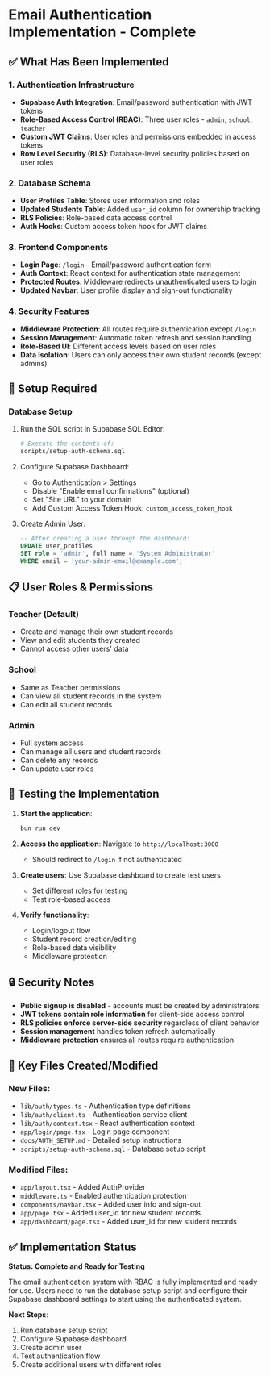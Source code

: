 # Email Authentication Implementation - Complete

## ✅ What Has Been Implemented

### 1. Authentication Infrastructure
- **Supabase Auth Integration**: Email/password authentication with JWT tokens
- **Role-Based Access Control (RBAC)**: Three user roles - `admin`, `school`, `teacher`
- **Custom JWT Claims**: User roles and permissions embedded in access tokens
- **Row Level Security (RLS)**: Database-level security policies based on user roles

### 2. Database Schema
- **User Profiles Table**: Stores user information and roles
- **Updated Students Table**: Added `user_id` column for ownership tracking
- **RLS Policies**: Role-based data access control
- **Auth Hooks**: Custom access token hook for JWT claims

### 3. Frontend Components
- **Login Page**: `/login` - Email/password authentication form
- **Auth Context**: React context for authentication state management
- **Protected Routes**: Middleware redirects unauthenticated users to login
- **Updated Navbar**: User profile display and sign-out functionality

### 4. Security Features
- **Middleware Protection**: All routes require authentication except `/login`
- **Session Management**: Automatic token refresh and session handling
- **Role-Based UI**: Different access levels based on user roles
- **Data Isolation**: Users can only access their own student records (except admins)

## 🔧 Setup Required

### Database Setup
1. Run the SQL script in Supabase SQL Editor:
   ```bash
   # Execute the contents of:
   scripts/setup-auth-schema.sql
   ```

2. Configure Supabase Dashboard:
   - Go to Authentication > Settings
   - Disable "Enable email confirmations" (optional)
   - Set "Site URL" to your domain
   - Add Custom Access Token Hook: `custom_access_token_hook`

3. Create Admin User:
   ```sql
   -- After creating a user through the dashboard:
   UPDATE user_profiles 
   SET role = 'admin', full_name = 'System Administrator'
   WHERE email = 'your-admin-email@example.com';
   ```

## 📋 User Roles & Permissions

### Teacher (Default)
- Create and manage their own student records
- View and edit students they created
- Cannot access other users' data

### School
- Same as Teacher permissions
- Can view all student records in the system
- Can edit all student records

### Admin
- Full system access
- Can manage all users and student records
- Can delete any records
- Can update user roles

## 🧪 Testing the Implementation

1. **Start the application**:
   ```bash
   bun run dev
   ```

2. **Access the application**: Navigate to `http://localhost:3000`
   - Should redirect to `/login` if not authenticated

3. **Create users**: Use Supabase dashboard to create test users
   - Set different roles for testing
   - Test role-based access

4. **Verify functionality**:
   - Login/logout flow
   - Student record creation/editing
   - Role-based data visibility
   - Middleware protection

## 🔒 Security Notes

- **Public signup is disabled** - accounts must be created by administrators
- **JWT tokens contain role information** for client-side access control
- **RLS policies enforce server-side security** regardless of client behavior
- **Session management** handles token refresh automatically
- **Middleware protection** ensures all routes require authentication

## 📁 Key Files Created/Modified

### New Files:
- `lib/auth/types.ts` - Authentication type definitions
- `lib/auth/client.ts` - Authentication service client
- `lib/auth/context.tsx` - React authentication context
- `app/login/page.tsx` - Login page component
- `docs/AUTH_SETUP.md` - Detailed setup instructions
- `scripts/setup-auth-schema.sql` - Database setup script

### Modified Files:
- `app/layout.tsx` - Added AuthProvider
- `middleware.ts` - Enabled authentication protection
- `components/navbar.tsx` - Added user info and sign-out
- `app/page.tsx` - Added user_id for new student records
- `app/dashboard/page.tsx` - Added user_id for new student records

## ✅ Implementation Status

**Status: Complete and Ready for Testing**

The email authentication system with RBAC is fully implemented and ready for use. Users need to run the database setup script and configure their Supabase dashboard settings to start using the authenticated system.

**Next Steps**:
1. Run database setup script
2. Configure Supabase dashboard
3. Create admin user
4. Test authentication flow
5. Create additional users with different roles